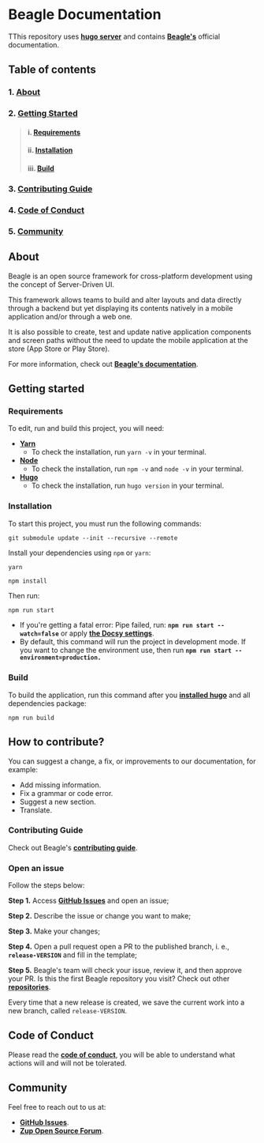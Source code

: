 
# **Beagle Documentation**
TThis repository uses [**hugo server**](https://gohugo.io/commands/hugo_server/) and contains **[Beagle's](https://docs.usebeagle.io/v1.10/)** official documentation.

## **Table of contents**
### 1. [**About**](#About)
### 2. [**Getting Started**](#getting-started)
> #### i. [**Requirements**](#requirements)
> #### ii. [**Installation**](#installation)
> #### iii. [**Build**](#build)
### 3. [**Contributing Guide**](#contributing-guide)
### 4. [**Code of Conduct**](#code-of-conduct)
### 5. [**Community**](#community)


## **About**

Beagle is an open source framework for cross-platform development using the concept of Server-Driven UI.

This framework allows teams to build and alter layouts and data directly through a backend but yet displaying its contents natively in a mobile application and/or through a web one.

It is also possible to create, test and update native application components and screen paths without the need to update the mobile application at the store (App Store or Play Store).

For more information, check out [**Beagle's documentation**](https://docs.usebeagle.io/v1.10/). 


## **Getting started**

### **Requirements**
To edit, run and build this project, you will need:
* [**Yarn**](https://yarnpkg.com/)
    - To check the installation, run `yarn -v` in your terminal.
* [**Node**](https://nodejs.org/en/)
    - To check the installation, run `npm -v` and `node -v` in your terminal.
* [**Hugo**](https://gohugo.io/getting-started/installing/)
    - To check the installation, run `hugo version` in your terminal.

### **Installation**
To start this project, you must run the following commands:

```
git submodule update --init --recursive --remote
```

Install your dependencies using `npm` or `yarn`:

```bash
yarn
```
```
npm install
```

Then run:

```
npm run start 
```
- If you're getting a fatal error: Pipe failed, run: **`npm run start --watch=false`** or apply [**the Docsy settings**](https://github.com/google/docsy-example/issues/89#issuecomment-758311888).
- By default, this command will run the project in development mode. If you want to change the environment use, then run **`npm run start --environment=production.`**

### **Build**

To build the application, run this command after you [**installed hugo**](https://gohugo.io/getting-started/installing) and all dependencies package:

```
npm run build 
```

## **How to contribute?**

You can suggest a change, a fix, or improvements to our documentation, for example: 
- Add missing information.
- Fix a grammar or code error.
- Suggest a new section.
- Translate. 

###  **Contributing Guide**
Check out Beagle's [**contributing guide**](https://github.com/ZupIT/beagle/blob/main/CONTRIBUTING.md). 

### **Open an issue**
Follow the steps below:

**Step 1.** Access [**GitHub Issues**](https://github.com/ZupIT/beagle-docs/issues) and open an issue;

**Step 2.** Describe the issue or change you want to make; 

**Step 3.** Make your changes;

**Step 4.** Open a pull request open a PR to the published branch, i. e., **`release-VERSION`** and fill in the template; 

**Step 5.** Beagle's team will check your issue, review it, and then approve your PR. 
Is this the first Beagle repository you visit? Check out other [**repositories**](https://github.com/ZupIT/beagle).

Every time that a new release is created, we save the current work into a new branch, called `release-VERSION`.

## **Code of Conduct**
Please read the [**code of conduct**](https://github.com/ZupIT/beagle/blob/main/CODE_OF_CONDUCT.md), you will be able to understand what actions will and will not be tolerated.

## **Community**
Feel free to reach out to us at:
- [**GitHub Issues**](https://github.com/ZupIT/beagle-docs/issues).
- [**Zup Open Source Forum**](https://forum.zup.com.br).
